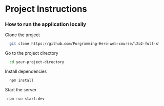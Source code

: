 # Project Instructions

### How to run the application locally

Clone the project

```bash
  git clone https://github.com/Porgramming-Hero-web-course/l2b2-full-stack-a5-server-side-nazmulhasannasim333
```

Go to the project directory

```bash
  cd your-project-directory
```

Install dependencies

```bash
  npm install
```

Start the server

```bash
 npm run start:dev
```
